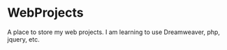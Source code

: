 WebProjects
===========

A place to store my web projects.  I am learning to use Dreamweaver, php, jquery, etc.  
